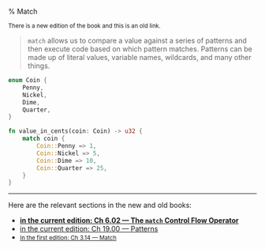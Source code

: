 % Match

<small>There is a new edition of the book and this is an old link.</small>

> `match` allows us to compare a value against a series of patterns and then execute code based on which pattern matches.
> Patterns can be made up of literal values, variable names, wildcards, and many other things.

```rust
enum Coin {
    Penny,
    Nickel,
    Dime,
    Quarter,
}

fn value_in_cents(coin: Coin) -> u32 {
    match coin {
        Coin::Penny => 1,
        Coin::Nickel => 5,
        Coin::Dime => 10,
        Coin::Quarter => 25,
    }
}
```

---

Here are the relevant sections in the new and old books:

* **[in the current edition: Ch 6.02 — The `match` Control Flow Operator][2]**
* [in the current edition: Ch 19.00 — Patterns][3]
* <small>[In the first edition: Ch 3.14 — Match][1]</small>


[1]: https://doc.rust-lang.org/1.30.0/book/first-edition/match.html
[2]: ch06-02-match.html
[3]: ch19-00-patterns.html

